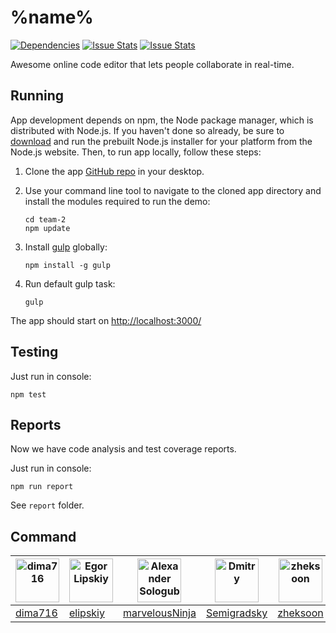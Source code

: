 # %name%

[![Dependencies](https://david-dm.org/yandex-shri-minsk-2014/team-2.png)](https://david-dm.org/yandex-shri-minsk-2014/team-2)
[![Issue Stats](http://issuestats.com/github/yandex-shri-minsk-2014/team-2/badge/pr)](http://issuestats.com/github/yandex-shri-minsk-2014/team-2)
[![Issue Stats](http://issuestats.com/github/yandex-shri-minsk-2014/team-2/badge/issue)](http://issuestats.com/github/yandex-shri-minsk-2014/team-2)


Awesome online code editor that lets people collaborate in real-time.

## Running

App development depends on npm, the Node package manager, which is distributed with Node.js. If you haven't done so already, be sure to [download](http://nodejs.org/download/) and run the prebuilt Node.js installer for your platform from the Node.js website. Then, to run app locally, follow these steps:

1. Clone the app [GitHub repo](https://github.com/yandex-shri-minsk-2014/team-2) in your desktop.
2. Use your command line tool to navigate to the cloned app directory and install the modules required to run the demo:

   ```
   cd team-2
   npm update
   ```

3. Install [gulp](http://gulpjs.com/) globally:

   ```
   npm install -g gulp
   ```

4. Run default gulp task:

   ```
   gulp
   ```

The app should start on [http://localhost:3000/](http://localhost:3000/)


## Testing

Just run in console:
   ```
   npm test
   ```


## Reports

Now we have code analysis and test coverage reports.

Just run in console:
   ```
   npm run report
   ```
 See `report` folder.


## Command

| <img alt="dima716" src="https://avatars2.githubusercontent.com/u/8137279" width="70"> | <img alt="Egor Lipskiy" src="https://avatars1.githubusercontent.com/u/2931416?s=70" width="70"> | <img alt="Alexander Sologub" src="https://avatars0.githubusercontent.com/u/902788" width="70"> | <img alt="Dmitry" src="https://avatars1.githubusercontent.com/u/1198848?s=70" width="70"> | <img alt="zheksoon" src="https://avatars0.githubusercontent.com/u/8950238" width="70"> |
|---|---|---|---|---|
| [dima716](https://github.com/dima716) | [elipskiy](https://github.com/elipskiy) | [marvelousNinja](https://github.com/marvelousNinja) | [Semigradsky](https://github.com/Semigradsky) | [zheksoon](https://github.com/zheksoon) |
